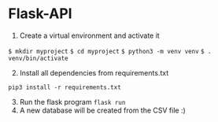# Flask-API

1. Create a virtual environment and activate it

`$ mkdir myproject`
`$ cd myproject`
`$ python3 -m venv venv`
`$ . venv/bin/activate`


2. Install all dependencies from requirements.txt

`pip3 install -r requirements.txt `

3. Run the flask program 
`flask run`
4. A new database will be created from the CSV file :) 

